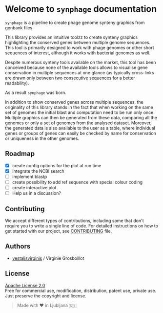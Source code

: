 # Welcome to `synphage` documentation

`synphage` is a pipeline to create phage genome synteny graphics from genbank files

This library provides an intuitive toolzz to create synteny graphics highlighting the conserved genes between multiple genome sequences.  
This tool is primarily designed to work with phage genomes or other short sequences of interest, although it works with bacterial genomes as well.

Despite numerous synteny tools available on the market, this tool has been conceived because none of the available tools allows to visualise gene conservation in multiple sequences at one glance (as typically cross-links are drawn only between two consecutive sequences for a better readability).

As a result `synphage` was born. 

In addition to show conserved genes across multiple sequences, the originality of this library stands in the fact that when working on the same set of genomes the initial blast and computation need to be run only once. Multiple graphics can then be generated from these data, comparing all the genomes or only a set of genomes from the analysed dataset. Moreover, the generated data is also available to the user as a table, where individual genes or groups of genes can easily be checked by name for conservation or uniqueness in the other genomes.

## Roadmap

- [x] create config options for the plot at run time
- [x] integrate the NCBI search
- [ ] implement blastp 
- [ ] create possibility to add ref sequence with special colour coding
- [ ] create interactive plot 
- [ ] Help us in a discussion?

## Contributing
We accept different types of contributions, including some that don't require you to write a single line of code. For detailed instructions on how to get started with our project, see [CONTRIBUTING](https://github.com/vestalisvirginis/synphage/blob/main/CONTRIBUTING.md) file.


## Authors
- [vestalisvirginis](https://github.com/vestalisvirginis) / Virginie Grosboillot


## License
[Apache License 2.0](https://github.com/vestalisvirginis/synphage/blob/main/LICENSE)  
Free for commercial use, modification, distribution, patent use, private use.
Just preserve the copyright and license.


> Made with ❤️ in Ljubljana 🇸🇮